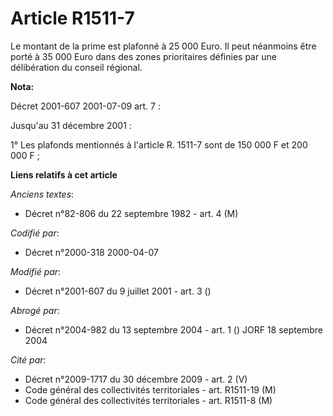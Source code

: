 # Article R1511-7

Le montant de la prime est plafonné à 25 000 Euro. Il peut néanmoins être porté à 35 000 Euro dans des zones prioritaires
définies par une délibération du conseil régional.

**Nota:**

Décret 2001-607 2001-07-09 art. 7 :

Jusqu'au 31 décembre 2001 :

1° Les plafonds mentionnés à l'article R. 1511-7 sont de 150 000 F et 200 000 F ;

**Liens relatifs à cet article**

_Anciens textes_:

  - Décret n°82-806 du 22 septembre 1982 - art. 4 (M)

_Codifié par_:

  - Décret n°2000-318 2000-04-07

_Modifié par_:

  - Décret n°2001-607 du 9 juillet 2001 - art. 3 ()

_Abrogé par_:

  - Décret n°2004-982 du 13 septembre 2004 - art. 1 () JORF 18 septembre 2004

_Cité par_:

  - Décret n°2009-1717 du 30 décembre 2009 - art. 2 (V)
  - Code général des collectivités territoriales - art. R1511-19 (M)
  - Code général des collectivités territoriales - art. R1511-8 (M)
